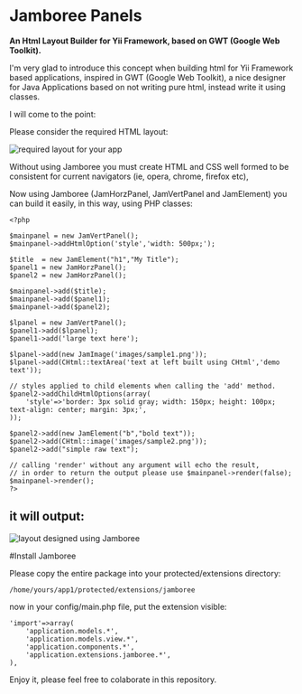 Jamboree Panels
===============

**An Html Layout Builder for Yii Framework, based on GWT (Google Web Toolkit).**

I'm very glad to introduce this concept when building html for Yii Framework
based applications, inspired in GWT (Google Web Toolkit), a nice designer for 
Java Applications based on not writing pure html, instead write it using 
classes.

I will come to the point:

Please consider the required HTML layout:

![required layout for your app](https://bitbucket.org/christiansalazarh/jamboree/downloads/example-layout.png "required layout for your app")

Without using Jamboree you must create HTML and CSS well formed to be
consistent for current navigators (ie, opera, chrome, firefox etc),

Now using Jamboree (JamHorzPanel, JamVertPanel and JamElement) you can
build it easily, in this way, using PHP classes:

~~~
<?php

$mainpanel = new JamVertPanel();
$mainpanel->addHtmlOption('style','width: 500px;');

$title  = new JamElement("h1","My Title");
$panel1 = new JamHorzPanel();
$panel2 = new JamHorzPanel();

$mainpanel->add($title);
$mainpanel->add($panel1);
$mainpanel->add($panel2);

$lpanel = new JamVertPanel();
$panel1->add($lpanel);
$panel1->add('large text here');

$lpanel->add(new JamImage('images/sample1.png'));
$lpanel->add(CHtml::textArea('text at left built using CHtml','demo text'));

// styles applied to child elements when calling the 'add' method.
$panel2->addChildHtmlOptions(array(
	'style'=>'border: 3px solid gray; width: 150px; height: 100px; text-align: center; margin: 3px;',
));

$panel2->add(new JamElement("b","bold text"));
$panel2->add(CHtml::image('images/sample2.png'));
$panel2->add("simple raw text");

// calling 'render' without any argument will echo the result, 
// in order to return the output please use $mainpanel->render(false);
$mainpanel->render();
?>
~~~

it will output:
---------------

![layout designed using Jamboree](https://bitbucket.org/christiansalazarh/jamboree/downloads/example.png "Layout designed using Jamboree")

#Install Jamboree

Please copy the entire package into your protected/extensions directory: 

	/home/yours/app1/protected/extensions/jamboree

now in your config/main.php file, put the extension visible:

~~~
'import'=>array(
	'application.models.*',
	'application.models.view.*',
	'application.components.*',
	'application.extensions.jamboree.*',
),
~~~

Enjoy it, please feel free to colaborate in this repository.
